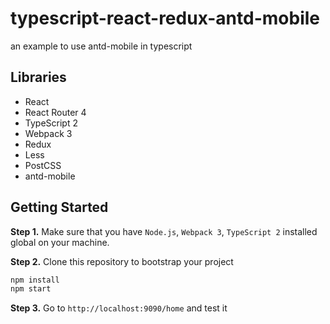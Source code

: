 # typescript-react-redux-antd-mobile

an example to use antd-mobile in typescript

## Libraries

* React
* React Router 4
* TypeScript 2
* Webpack 3
* Redux
* Less
* PostCSS
* antd-mobile

## Getting Started

**Step 1.** Make sure that you have `Node.js`, `Webpack 3`, `TypeScript 2` installed global on your machine.

**Step 2.** Clone this repository to bootstrap your project

```bash
npm install
npm start
```

**Step 3.** Go to `http://localhost:9090/home` and test it